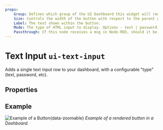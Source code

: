 ```yaml
---
props:
    Group: Defines which group of the UI Dashboard this widget will render in.
    Size: Controls the width of the button with respect to the parent group. Maximum value is the width of the group.
    Label: The text shown within the button.
    Mode: The type of HTML input to display. Options - text | password | email | number | tel | color | date | time | week | month | datetime-local
    Passthrough: If this node receives a msg in Node-RED, should it be passed through to the output as if a new value was inserted to the input?
---
```


<script setup>
</script>

# Text Input `ui-text-input`

Adds a single text input row to your dashboard, with a configurable "type" (text, password, etc).

## Properties

<PropsTable/>

## Example

![Example of a Button](/images/node-examples/ui-text-input.png "Example of a Button"){data-zoomable}
*Example of a rendered button in a Dashboard.*
